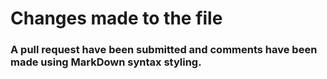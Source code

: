 # Changes made to the file

### A pull request have been submitted and comments have been made using MarkDown syntax styling.

